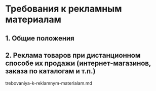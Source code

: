 # Требования к рекламным материалам

## 1. Общие положения

## 2. Реклама товаров при дистанционном способе их продажи (интернет-магазинов, заказа по каталогам и т.п.)

trebovaniya-k-reklamnym-materialam.md